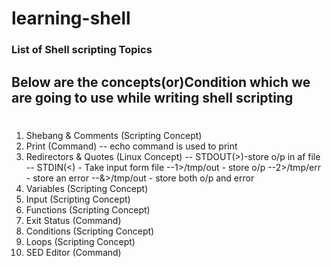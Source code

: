 # learning-shell
### List of Shell scripting Topics
## Below are the concepts(or)Condition which we are going to use while writing shell scripting
#

1. Shebang & Comments            (Scripting Concept)
2. Print                         (Command)  -- echo command is used to print 
3. Redirectors & Quotes          (Linux Concept) 
-- STDOUT(>)-store o/p in af file 
-- STDIN(<) - Take input form file
--1>/tmp/out - store o/p 
--2>/tmp/err - store an error 
--&>/tmp/out - store both o/p and error
4. Variables                     (Scripting Concept)
5. Input                         (Scripting Concept)
6. Functions                     (Scripting Concept)
7. Exit Status                   (Command)
8. Conditions                    (Scripting Concept)
9. Loops                         (Scripting Concept)
10. SED Editor                   (Command)
